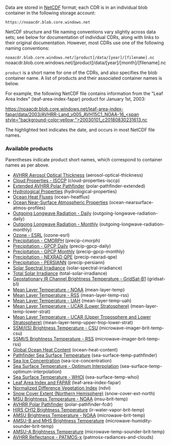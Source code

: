 Data are stored in [NetCDF](https://www.unidata.ucar.edu/software/netcdf/) format; each CDR is in an individual blob container in the following storage account:

`https://noaacdr.blob.core.windows.net`

NetCDF structure and file naming conventions vary slightly across data sets; see below for documentation of individual CDRs, along with links to their original documentation.  However, most CDRs use one of the following naming conventions:

`noaacdr.blob.core.windows.net/[product]/data/[year]/[filename].nc
`noaacdr.blob.core.windows.net/[product]/data/[year]/[month]/[filename].nc

`product` is a short name for one of the CDRs, and also specifies the blob container name.  A list of products and their associated container names is below.

For example, the following NetCDF file contains information from the "Leaf Area Index" (leaf-area-index-fapar) product for January 1st, 2003:

[https://noaacdr.blob.core.windows.net/leaf-area-index-fapar/data/2003/AVHRR-Land_v005_AVH15C1_NOAA-16_<span style="background-color:yellow;">20030101</span>_c20180830231613.nc](https://noaacdr.blob.core.windows.net/leaf-area-index-fapar/data/2003/AVHRR-Land_v005_AVH15C1_NOAA-16_20030101_c20180830231613.nc)

The highlighted text indicates the date, and occurs in most NetCDF file names.


### Available products

Parentheses indicate product short names, which correspond to container names as per above.

* <a href="https://www.ncei.noaa.gov/products/climate-data-records/avhrr-aerosol-optical-thickness">AVHRR Aerosol Optical Thickness</a> (aerosol-optical-thickness)
* <a href="https://www.ncei.noaa.gov/products/climate-data-records/cloud-properties-isccp">Cloud Properties - ISCCP</a> (cloud-properties-isccp)
* <a href="https://www.ncei.noaa.gov/products/climate-data-records/extended-avhrr-polar-pathfinder">Extended AVHRR Polar Pathfinder</a> (polar-pathfinder-extended)
* <a href="https://www.ncei.noaa.gov/products/climate-data-records/hydrological-properties">Hydrological Properties</a> (hydrological-properties)
* <a href="https://www.ncei.noaa.gov/products/climate-data-records/ocean-heat-fluxes">Ocean Heat Fluxes</a> (ocean-heatflux)
* <a href="https://www.ncei.noaa.gov/products/climate-data-records/ocean-near-surface-atmosphere">Ocean Near-Surface Atmospheric Properties</a> (ocean-nearsurface-atmos-profiles)
* <a href="https://www.ncei.noaa.gov/products/climate-data-records/outgoing-longwave-radiation-daily">Outgoing Longwave Radiation - Daily</a> (outgoing-longwave-radiation-daily)
* <a href="https://www.ncei.noaa.gov/products/climate-data-records/outgoing-longwave-radiation-monthly">Outgoing Longwave Radiation - Monthly</a> (outgoing-longwave-radiation-monthly)
* <a href="https://www.ncei.noaa.gov/products/climate-data-records/ozone-esrl">Ozone - ESRL</a> (ozone-esrl)
* <a href="https://www.ncei.noaa.gov/products/climate-data-records/precipitation-cmorph">Precipitation - CMORPH</a> (precip-cmorph)
* <a href="https://www.ncei.noaa.gov/products/climate-data-records/precipitation-gpcp-daily">Precipitation - GPCP Daily</a> (precip-gpcp-daily)
* <a href="https://www.ncei.noaa.gov/products/climate-data-records/precipitation-gpcp-monthly">Precipitation - GPCP Monthly</a> (precip-gpcp-monthly)
* <a href="https://www.ncei.noaa.gov/products/climate-data-records/precipitation-nexrad-qpe">Precipitation - NEXRAD QPE</a> (precip-nexrad-qpe)
* <a href="https://www.ncei.noaa.gov/products/climate-data-records/precipitation-persiann">Precipitation - PERSIANN</a> (precip-persiann)
* <a href="https://www.ncei.noaa.gov/products/climate-data-records/solar-spectral-irradiance">Solar Spectral Irradiance</a> (solar-spectral-irradiance)
* <a href="https://www.ncei.noaa.gov/products/climate-data-records/total-solar-irradiance">Total Solar Irradiance</a> (total-solar-irradiance)
* <a href="https://www.ncei.noaa.gov/products/climate-data-records/geostationary-IR-channel-brightness-temperature">Geostationary IR Channel Brightness Temperature - GridSat-B1</a> (gridsat-b1)
* <a href="https://www.ncei.noaa.gov/products/climate-data-records/mean-layer-temperature-noaa">Mean Layer Temperature - NOAA</a> (mean-layer-temp)
* <a href="https://www.ncei.noaa.gov/products/climate-data-records/mean-layer-temperature-rss">Mean Layer Temperature - RSS</a> (mean-layer-temp-rss)
* <a href="https://www.ncei.noaa.gov/products/climate-data-records/mean-layer-temperature-uah">Mean Layer Temperature - UAH</a> (mean-layer-temp-uah)
* <a href="https://www.ncei.noaa.gov/products/climate-data-records/mean-layer-temperature-ucar-lower-strat">Mean Layer Temperature - UCAR (Lower Stratosphere)</a> (mean-layer-temp-lower-strat)
* <a href="https://www.ncei.noaa.gov/products/climate-data-records/mean-layer-temperature-ucar">Mean Layer Temperature - UCAR (Upper Troposphere and Lower Stratosphere)</a> (mean-layer-temp-upper-trop-lower-strat)
* <a href="https://www.ncei.noaa.gov/products/climate-data-records/ssmis-brightness-temperature-csu">SSM/I(S) Brightness Temperature - CSU</a> (microwave-imager-brit-temp-csu)
* <a href="https://www.ncei.noaa.gov/products/climate-data-records/ssmis-brightness-temperature-rss">SSMI/S Brightness Temperature - RSS</a> (microwave-imager-brit-temp-rss)
* <a href="https://www.ncei.noaa.gov/products/climate-data-records/global-ocean-heat-content">Global Ocean Heat Content</a> (ocean-heat-content)
* <a href="https://www.ncei.noaa.gov/products/climate-data-records/pathfinder-sea-surface-temperature">Pathfinder Sea Surface Temperature</a> (sea-surface-temp-pathfinder)
* <a href="https://www.ncei.noaa.gov/products/climate-data-records/sea-ice-concentration">Sea Ice Concentration</a> (sea-ice-concentration)
* <a href="https://www.ncei.noaa.gov/products/climate-data-records/sea-surface-temperature-optimum-interpolation">Sea Surface Temperature - Optimum Interpolation</a> (sea-surface-temp-optimum-interpolation)
* <a href="https://www.ncei.noaa.gov/products/climate-data-records/sea-surface-temperature-whoi">Sea Surface Temperature - WHOI</a> (sea-surface-temp-whoi)
* <a href="https://www.ncei.noaa.gov/products/climate-data-records/leaf-area-index-and-fapar">Leaf Area Index and FAPAR</a> (leaf-area-index-fapar)
* <a href="https://www.ncei.noaa.gov/products/climate-data-records/normalized-difference-vegetation-index">Normalized Difference Vegetation Index</a> (ndvi)
* <a href="https://www.ncei.noaa.gov/products/climate-data-records/snow-cover-extent">Snow Cover Extent (Northern Hemisphere)</a> (snow-cover-ext-north)
* <a href="https://www.ncei.noaa.gov/products/climate-data-records/msu-brightness-temperature-noaa">MSU Brightness Temperature - NOAA</a> (msu-brit-temp)
* <a href="https://www.ncei.noaa.gov/products/climate-data-records/avhrr-polar-pathfinder">AVHRR Polar Pathfinder</a> (polar-pathfinder-fcdr)
* <a href="https://www.ncei.noaa.gov/products/climate-data-records/hirs-ch12-brightness-temperature">HIRS CH12 Brightness Temperature</a> (ir-water-vapor-brit-temp)
* <a href="https://www.ncei.noaa.gov/products/climate-data-records/amsu-brightness-temperature-noaa">AMSU Brightness Temperature - NOAA</a> (microwave-brit-temp)
* <a href="https://www.ncei.noaa.gov/products/climate-data-records/amsu-b-and-mhs-brightness-temperature">AMSU-B and MHS Brightness Temperature</a> (microwave-humidity-sounder-brit-temp)
* <a href="https://www.ncei.noaa.gov/products/climate-data-records/amsu-a-brightness-temperature">AMSU-A Brightness Temperature</a> (microwave-temp-sounder-brit-temp)
* <a href="https://www.ncei.noaa.gov/products/climate-data-records/avhrr-reflectance-patmos">AVHRR Reflectance - PATMOS-x</a> (patmosx-radiances-and-clouds)